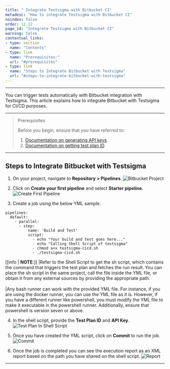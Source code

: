 ```yaml
---
title: " Integrate Testsigma with Bitbucket CI"
metadesc: "How to integrate Testsigma with Bitbucket CI"
noindex: false
order: 12.22
page_id: "Integrate Testsigma with Bitbucket CI"
warning: false
contextual_links:
- type: section
  name: "Contents"
- type: link
  name: "Prerequisites:"
  url: "#prerequisites"
- type: link
  name: "Steps to Integrate Bitbucket with Testsigma"
  url: "#steps-to-integrate-bitbucket-with-testsigma"
---
```

---

You can trigger tests automatically with Bitbucket integration with Testsigma. This article explains how to integrate Bitbucket with Testsigma for CI/CD purposes.

---

> <p id="prerequisites">Prerequisites</p>
> 
> Before you begin, ensure that you have referred to:
> 1. [Documentation on generating API keys](https://testsigma.com/docs/configuration/api-keys/).
> 2. [Documentation on getting test plan ID](https://testsigma.com/docs/continuous-integration/get-test-plan-details/).

---

## **Steps to Integrate Bitbucket with Testsigma**
1. On your project, navigate to **Repository > Pipelines**.
![Bitbucket Project](https://s3.amazonaws.com/static-docs.testsigma.com/new_images/projects/applications/bbprojet.png)

2. Click on **Create your first pipeline** and select **Starter pipeline**.
![Create First Pipeline](https://s3.amazonaws.com/static-docs.testsigma.com/new_images/projects/applications/plbb.png)

3. Create a job using the below YML sample.

```
pipelines:
  default:
    - parallel:
      - step:
          name: 'Build and Test'
          script:
            - echo "Your build and test goes here..."
            - echo "Calling Shell Script of testsigma"
            - chmod a+x testsigma-cicd.sh
            - ./testsigma-cicd.sh
```

[[info | **NOTE**:]]
|Refer to the Shell Script to get the sh script, which contains the command that triggers the test plan and fetches the run result. You can place the sh script in the same project, call the file inside the YML file, or obtain it from any external sources by providing the appropriate path.<br> <br>
|Any bash runner can work with the provided YML file. For instance, if you are using the docker runner, you can use the YML file as it is. However, if you have a different runner like powershell, you must modify the YML file to make it executable in the powershell runner. Additionally, ensure that powershell is version seven or above.

4. In the shell script, provide the **Test Plan ID** and **API Key**. 
![Test Plan In Shell Script](https://s3.amazonaws.com/static-docs.testsigma.com/new_images/projects/applications/tsssbb.png)

5. Once you have created the YML script, click on **Commit** to run the job.
![Commit](https://s3.amazonaws.com/static-docs.testsigma.com/new_images/projects/applications/firstplbb.png)

6. Once the job is completed you can see the execution report as an XML report based on the path you have shared on the shell script.
![Report](https://s3.amazonaws.com/static-docs.testsigma.com/new_images/projects/applications/buildbb.png)

---
